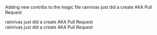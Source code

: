 
Adding new contribs to the magic file
rainrivas just did a create AKA Pull Request

rainrivas just did a create AKA Pull Request<br>rainrivas just did a create AKA Pull Request